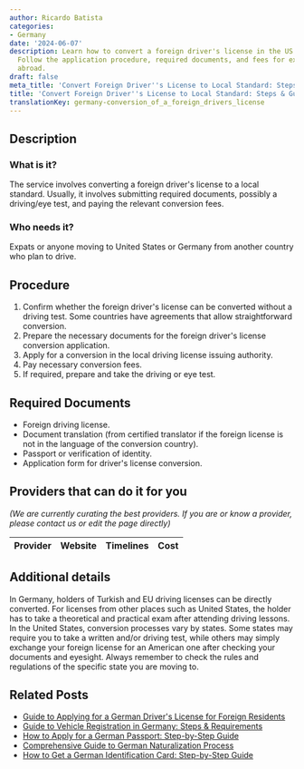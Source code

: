 ```yaml
---
author: Ricardo Batista
categories:
- Germany
date: '2024-06-07'
description: Learn how to convert a foreign driver's license in the US or Germany.
  Follow the application procedure, required documents, and fees for expats moving
  abroad.
draft: false
meta_title: 'Convert Foreign Driver''s License to Local Standard: Steps & Guide'
title: 'Convert Foreign Driver''s License to Local Standard: Steps & Guide'
translationKey: germany-conversion_of_a_foreign_drivers_license
---
```


## Description
### What is it?
The service involves converting a foreign driver's license to a local standard. Usually, it involves submitting required documents, possibly a driving/eye test, and paying the relevant conversion fees.

### Who needs it?
Expats or anyone moving to United States or Germany from another country who plan to drive.

## Procedure
1. Confirm whether the foreign driver's license can be converted without a driving test. Some countries have agreements that allow straightforward conversion.
2. Prepare the necessary documents for the foreign driver's license conversion application.
3. Apply for a conversion in the local driving license issuing authority.
4. Pay necessary conversion fees.
5. If required, prepare and take the driving or eye test.

## Required Documents
- Foreign driving license.
- Document translation (from certified translator if the foreign license is not in the language of the conversion country).
- Passport or verification of identity.
- Application form for driver's license conversion.

## Providers that can do it for you

_(We are currently curating the best providers. If you are or know a provider, please contact us or edit the page directly)_

| Provider        |     Website     |     Timelines    |       Cost      |
| :-------------: | :-------------: |  :-------------: | :-------------: |

## Additional details
In Germany, holders of Turkish and EU driving licenses can be directly converted. For licenses from other places such as United States, the holder has to take a theoretical and practical exam after attending driving lessons. In the United States, conversion processes vary by states. Some states may require you to take a written and/or driving test, while others may simply exchange your foreign license for an American one after checking your documents and eyesight. Always remember to check the rules and regulations of the specific state you are moving to.


## Related Posts

- [Guide to Applying for a German Driver's License for Foreign Residents](https://tramitit.com/guides/germany/application_for_a_drivers_license/)
- [Guide to Vehicle Registration in Germany: Steps & Requirements](https://tramitit.com/guides/germany/vehicle_registration/)
- [How to Apply for a German Passport: Step-by-Step Guide](https://tramitit.com/guides/germany/application_for_a_passport/)
- [Comprehensive Guide to German Naturalization Process](https://tramitit.com/guides/germany/application_for_naturalization/)
- [How to Get a German Identification Card: Step-by-Step Guide](https://tramitit.com/guides/germany/application_for_an_id_card/)